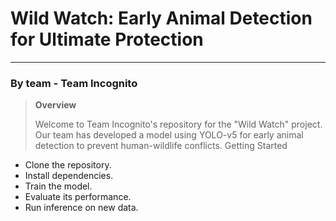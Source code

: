 # Wild Watch: Early Animal Detection for Ultimate Protection
----------------------------------------------------------------------------
### By team - **Team Incognito**
>**Overview**
>
>Welcome to Team Incognito's repository for the "Wild Watch" project. Our team has developed a model using YOLO-v5 for early animal detection to prevent human-wildlife conflicts.
Getting Started

- Clone the repository.
- Install dependencies.
- Train the model.
- Evaluate its performance.
- Run inference on new data.
